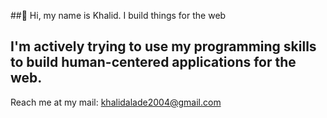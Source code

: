 ##👋 Hi, my name is Khalid. I build things for the web 
## I'm actively trying to use my programming skills to build human-centered applications for the web.
Reach me at my mail: khalidalade2004@gmail.com
